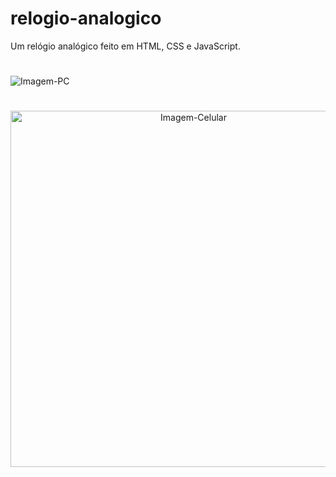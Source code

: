 # relogio-analogico
Um relógio analógico feito em HTML, CSS e JavaScript.

#

<img src="https://user-images.githubusercontent.com/106355029/231614359-4281f059-fa3e-4d0a-a06b-45b68b98c20b.png" alt="Imagem-PC">

#

<div align="center">
  <img src="https://user-images.githubusercontent.com/106355029/231614544-431b1b54-a67f-4ad1-9e32-57216aea5cc9.jpeg" alt="Imagem-Celular" height="570">
